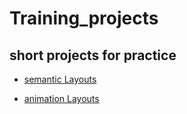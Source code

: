 # Training_projects
## short projects for practice

- [semantic Layouts]()

- [animation Layouts]()
